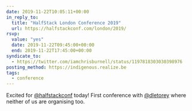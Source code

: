 ```yaml
---
date: 2019-11-22T10:05:11+00:00
in_reply_to:
  title: "HalfStack London Conference 2019"
  url: https://halfstackconf.com/london/2019/
rsvp:
  value: "yes"
  date: 2019-11-22T09:45:00+00:00
  end: 2019-11-22T17:45:00+00:00
syndicate_to:
  - https://twitter.com/iamchrisburnell/status/1197818303030398976
posting_method: https://indigenous.realize.be
tags:
  - conference
---
```


Excited for <a href="https://twitter.com/halfstackconf">@halfstackconf</a> today! First conference with <a href="https://twitter.com/dletorey">@dletorey</a> where neither of us are organising too.
